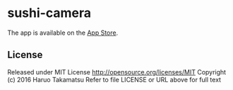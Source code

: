 # sushi-camera
The app is available on the [App Store](https://itunes.apple.com/jp/app/sushi-camera/id466318046?l=en&mt=8).

## License
Released under MIT License http://opensource.org/licenses/MIT
Copyright (c) 2016 Haruo Takamatsu
Refer to file LICENSE or URL above for full text
